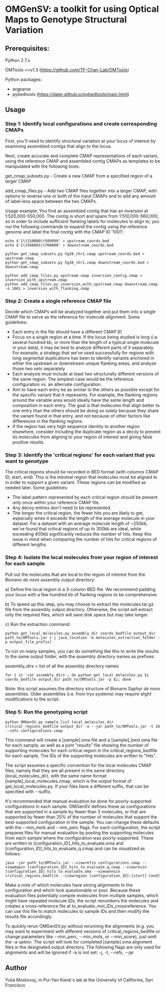 # OMGenSV: a toolkit for using Optical Maps to Genotype Structural Variation

## Prerequisites:

Python 2.7.x

OMTools >=v1.3 (https://github.com/TF-Chan-Lab/OMTools)

Python packages: 
- argparse
- pybedtools (https://daler.github.io/pybedtools/main.html)

## Usage
### Step 1: Identify local configurations and create corresponding CMAPs
First, you'll need to identify structural variation at your locus of interest by examining assembled contigs that align to the locus.

Next, create accurate and complete CMAP representations of each variant, using the reference CMAP and assembled contig CMAPs as templates to be manipulated with the following tools:

get_cmap_subsets.py - Create a new CMAP from a specified region of a larger CMAP

add_cmap_files.py   - Add two CMAP files together into a larger CMAP, with options to reverse one or both of the input CMAPs and to add any amount of label-less space between the two CMAPs.

Usage example: You find an assembled contig that has an inversion at 1:520,000-550,000. The contig is short and spans from 1:510,000-560,000, so in order to include sufficient flanking labels for molecules to align to, you run the following commands to expand the contig using the reference genome and label the final contig with the CMAP ID '1001':

```
echo $'1\t310000\t509999' > upstream_coords.bed
echo $'1\t560001\t760000' > downstream_coords.bed

python get_cmap_subsets.py hg38_chr1.cmap upstream_coords.bed > upstream.cmap
python get_cmap_subsets.py hg38_chr1.cmap downstream_coords.bed > downstream.cmap

python add_cmap_files.py upstream.cmap inversion_contig.cmap > inversion_with_upstream.cmap
python add_cmap_files.py inversion_with_upstream.cmap downstream.cmap -o 1001 > inversion_with_flanking.cmap
```

### Step 2: Create a single reference CMAP file
Decide which CMAPs will be analyzed together and put them into a single CMAP file to serve as the reference for molecule alignment. Some guidelines:
  - Each entry in the file should have a different CMAP ID
  - Focus on a single region at a time. If the locus being studied is long (i.e. several hundred kb, or more than the length of a typical single molecule in your data), it may be best to analyze different parts of it separately. For example, a strategy that we've used successfully for regions with long segmental duplications has been to identify variants anchored in either the upstream or downstream unique flanking areas, and analyze those two sets separately.
  - Each analysis must include at least two structurally different versions of the same region. The simplest case would be the reference configuration vs. an alternate configuration. 
  - Aim to have each entry be as similar to the others as possible except for the specific variant that it represents. For example, the flanking regions around the variable area would ideally have the same length and composition in each entry. The goal is that molecules that align better to one entry than the others should be doing so solely because they share the variant found in that entry, and not because of other factors like differences in the flanking regions.
  - If the region has very high sequence identity to another region elsewhere, consider including the duplicate region as a decoy to prevent its molecules from aligning to your region of interest and giving false positive results.

### Step 3: Identify the 'critical regions' for each variant that you want to genotype
The critical regions should be recorded in BED format (with columns CMAP ID, start, end). This is the minimal region that molecules must be aligned to in order to support a given variant. These regions can be modified as needed later. Some guidelines:

  - The label pattern represented by each critical region should be present only once within your reference CMAP file. 
  - Any decoy entries don't need to be represented. 
  - The longer the critical region, the fewer hits you are likely to get, especially when it exceeds the length of the average molecule in your dataset. For a dataset with an average molecule length of ~250kb, we've found that critical regions of up to 300kb are ideal, while exceeding 400kb significantly reduces the number of hits. Keep this issue in mind when comparing the number of hits for critical regions of different lengths.

### Step 4: Isolate the local molecules from your region of interest for each sample
Pull out the molecules that are local to the region of interest from the Bionano _de novo_ assembly output directory:

a) Define the local region in a 3-column BED file. We recommend padding your locus with a few hundred kb of flanking regions to be comprehensive.

b) To speed up this step, you may choose to extract the molecules.tar.gz file from the assembly output directory. Otherwise, the script will extract only the required files, which will save disk space but may take longer.

c) Run the extraction command:
```
python get_local_molecules.py assembly_dir coords_bedfile output_dir path_to/OMTools.jar [-j java_location -m molecules_extraction_folder -p output_file_prefix]
```
To run on many samples, you can do something like this to write the results to the same output folder, with the assembly directory names as prefixes:

assembly_dirs = list of all the assembly directory names
```
for i in `cat assembly_dirs`; do python get_local_molecules.py $i coords_bedfile output_dir path_to/OMTools.jar -p $i; done
```
Note: this script assumes the directory structure of Bionano Saphyr _de novo_ assemblies. Older assemblies (i.e. from Irys systems) may require slight modifications to the script.

### Step 5: Run the genotyping script
```
python OMGenSV.py sample_list local_molecules_dir critical_regions_bedfile output_dir -a --jar path_to/OMTools.jar -t 16 --refs configurations.cmap
```

This command will create a [sample].oma file and a [sample]_best.oma file for each sample, as well as a joint "results" file showing the number of supporting molecules for each critical region in the critical_regions_bedfile for each sample. The IDs of the supporting molecules are written to "hits".

The script assumes a specific convention for the local molecules CMAP files, namely that they are all present in the same directory (local_molecules_dir), with the same name format: [sample]_local_molecules.cmap, which is the output format of get_local_molecules.py. If your files have a different suffix, that can be specified with --suffix.

It's recommended that manual evaluation be done for poorly-supported configurations in each sample. OMGenSV defines these as configurations that are supported in a sample by fewer than 3 molecules, or that are supported by fewer than 25% of the number of molecules that support the best-supported configuration in the sample. You can change these defaults with the --min_mols and --min_perc flags. For each configuration, the script prepares files for manual evaluation by pooling the supporting molecules from each sample where the configuration was poorly-supported. These are written to [configuration_ID]_hits_to_evaluate.oma and [configuration_ID]_hits_to_evaluate_q.cmap and can be visualized as follows:

```
java -jar path_to/OMTools.jar --viewrefin configurations.cmap --viewmapin [configuration_ID]_hits_to_evaluate_q.cmap --viewresin [configuration_ID]_hits_to_evaluate.oma --viewannoin critical_regions_bedfile --viewregion [configuration_ID]:[start]-[end]
```

Make a note of which molecules have strong alignments to the configuration and which look questionable or poor. Because these evaluation files potentially compile molecules from multiple samples, which might have repeated molecule IDs, the script renumbers the molecules and creates a cross-reference file at to_evaluate_mol_IDs_crossreference. You can use this file to match molecules to sample IDs and then modify the results file accordingly.

To quickly rerun OMGenSV.py without rerunning the alignments (e.g. you may want to experiment with different versions of critical_regions_bedfile or change parameters like --min_perc, --min_mols, or --min_score), just omit the -a option. The script will look for completed [sample].oma alignment files in the designated output directory. The following flags are only used for alignments and will be ignored if -a is not set: -j, -t, --refs, --jar

## Author
Yulia Mostovoy, in Pui-Yan Kwok's lab at the University of California, San Francisco

